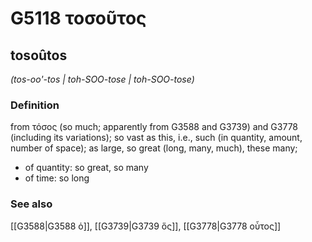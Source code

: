 # G5118 τοσοῦτος

## tosoûtos

_(tos-oo'-tos | toh-SOO-tose | toh-SOO-tose)_

### Definition

from τόσος (so much; apparently from G3588 and G3739) and G3778 (including its variations); so vast as this, i.e., such (in quantity, amount, number of space); as large, so great (long, many, much), these many; 

- of quantity: so great, so many
- of time: so long

### See also

[[G3588|G3588 ὁ]], [[G3739|G3739 ὅς]], [[G3778|G3778 οὗτος]]
